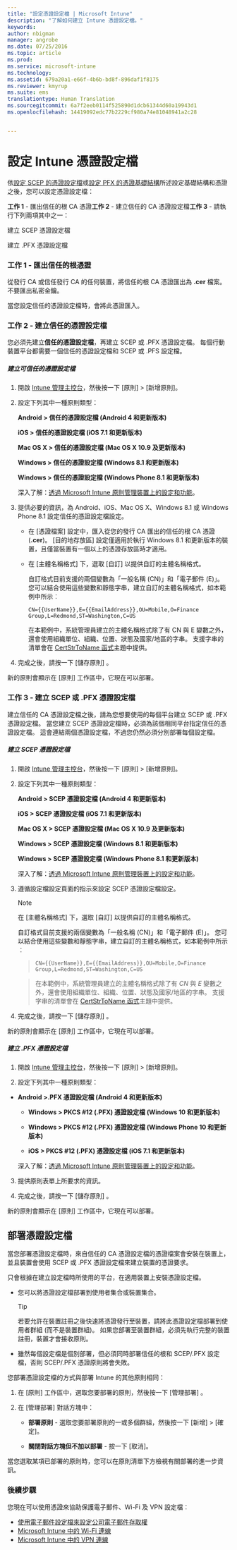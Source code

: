 ```yaml
---
title: "設定憑證設定檔 | Microsoft Intune"
description: "了解如何建立 Intune 憑證設定檔。"
keywords: 
author: nbigman
manager: angrobe
ms.date: 07/25/2016
ms.topic: article
ms.prod: 
ms.service: microsoft-intune
ms.technology: 
ms.assetid: 679a20a1-e66f-4b6b-bd8f-896daf1f8175
ms.reviewer: kmyrup
ms.suite: ems
translationtype: Human Translation
ms.sourcegitcommit: 6a7f2eeb0114f525890d1dcb61344d60a19943d1
ms.openlocfilehash: 14419092edc77b2229cf980a74e81048941a2c28


---
```


# 設定 Intune 憑證設定檔
依[設定 SCEP 的憑證設定檔](configure-certificate-infrastructure-for-scep.md)或[設定 PFX 的憑證基礎結構](configure-certificate-infrastructure-for-pfx.md)所述設定基礎結構和憑證之後，您可以設定憑證設定檔：

**工作 1** - 匯出信任的根 CA 憑證**工作 2** - 建立信任的 CA 憑證設定檔**工作 3** - 請執行下列兩項其中之一：

建立 SCEP 憑證設定檔

建立 .PFX 憑證設定檔

### 工作 1 - 匯出信任的根憑證
從發行 CA 或信任發行 CA 的任何裝置，將信任的根 CA 憑證匯出為 **.cer** 檔案。 不要匯出私密金鑰。

當您設定信任的憑證設定檔時，會將此憑證匯入。

### 工作 2 - 建立信任的憑證設定檔
您必須先建立**信任的憑證設定檔**，再建立 SCEP 或 .PFX 憑證設定檔。 每個行動裝置平台都需要一個信任的憑證設定檔和 SCEP 或 .PFS 設定檔。

##### 建立可信任的憑證設定檔

1.  開啟 [Intune 管理主控台](https://manage.microsoft.com)，然後按一下 [原則] &gt; [新增原則]。

2.  設定下列其中一種原則類型：

    **Android &gt; 信任的憑證設定檔 (Android 4 和更新版本)**

    **iOS &gt; 信任的憑證設定檔 (iOS 7.1 和更新版本)**

    **Mac OS X &gt; 信任的憑證設定檔 (Mac OS X 10.9 及更新版本)**

    **Windows &gt; 信任的憑證設定檔 (Windows 8.1 和更新版本)**

    **Windows &gt; 信任的憑證設定檔 (Windows Phone 8.1 和更新版本)**

    深入了解：[透過 Microsoft Intune 原則管理裝置上的設定和功能](manage-settings-and-features-on-your-devices-with-microsoft-intune-policies.md)。

3.  提供必要的資訊，為 Android、iOS、Mac OS X、Windows 8.1 或 Windows Phone 8.1 設定信任的憑證設定檔設定。 

    - 在 [憑證檔案] 設定中，匯入從您的發行 CA 匯出的信任的根 CA 憑證 (**.cer**)。 [目的地存放區] 設定僅適用於執行 Windows 8.1 和更新版本的裝置，且僅當裝置有一個以上的憑證存放區時才適用。

    
    - 在 [主體名稱格式] 下，選取 [自訂] 以提供自訂的主體名稱格式。  

        自訂格式目前支援的兩個變數為「一般名稱 (CN)」和「電子郵件 (E)」。 您可以結合使用這些變數和靜態字串，建立自訂的主體名稱格式，如本範例中所示︰  

        `CN={{UserName}},E={{EmailAddress}},OU=Mobile,O=Finance Group,L=Redmond,ST=Washington,C=US`  

        在本範例中，系統管理員建立的主體名稱格式除了有 CN 與 E 變數之外，還會使用組織單位、組織、位置、狀態及國家/地區的字串。 支援字串的清單會在 [CertStrToName 函式](https://msdn.microsoft.com/en-us/library/windows/desktop/aa377160.aspx)主題中提供。  


4.  完成之後，請按一下 [儲存原則] 。

新的原則會顯示在 [原則]  工作區中，它現在可以部署。

### 工作 3 - 建立 SCEP 或 .PFX 憑證設定檔
建立信任的 CA 憑證設定檔之後，請為您想要使用的每個平台建立 SCEP 或 .PFX 憑證設定檔。 當您建立 SCEP 憑證設定檔時，必須為該個相同平台指定信任的憑證設定檔。 這會連結兩個憑證設定檔，不過您仍然必須分別部署每個設定檔。

##### 建立 SCEP 憑證設定檔

1.  開啟 [Intune 管理主控台](https://manage.microsoft.com)，然後按一下 [原則] &gt; [新增原則]。

2.  設定下列其中一種原則類型：

    **Android &gt; SCEP 憑證設定檔 (Android 4 和更新版本)**

    **iOS &gt; SCEP 憑證設定檔 (iOS 7.1 和更新版本)**

    **Mac OS X &gt; SCEP 憑證設定檔 (Mac OS X 10.9 及更新版本)**

    **Windows &gt; SCEP 憑證設定檔 (Windows 8.1 和更新版本)**

    **Windows &gt; SCEP 憑證設定檔 (Windows Phone 8.1 和更新版本)**

    深入了解：[透過 Microsoft Intune 原則管理裝置上的設定和功能](manage-settings-and-features-on-your-devices-with-microsoft-intune-policies.md)。

3.  遵循設定檔設定頁面的指示來設定 SCEP 憑證設定檔設定。
    > [!NOTE]
    > 
    > 在 [主體名稱格式] 下，選取 [自訂] 以提供自訂的主體名稱格式。
    > 
    >  自訂格式目前支援的兩個變數為「一般名稱 (CN)」和「電子郵件 (E)」。 您可以結合使用這些變數和靜態字串，建立自訂的主體名稱格式，如本範例中所示︰
    
    >     CN={{UserName}},E={{EmailAddress}},OU=Mobile,O=Finance Group,L=Redmond,ST=Washington,C=US
    
    >    在本範例中，系統管理員建立的主體名稱格式除了有 *CN* 與 *E* 變數之外，還會使用組織單位、組織、位置、狀態及國家/地區的字串。 支援字串的清單會在 [CertStrToName 函式](https://msdn.microsoft.com/en-us/library/windows/desktop/aa377160.aspx)主題中提供。

4.  完成之後，請按一下 [儲存原則] 。

新的原則會顯示在 [原則]  工作區中，它現在可以部署。

##### 建立 .PFX 憑證設定檔

1.  開啟 [Intune 管理主控台](https://manage.microsoft.com)，然後按一下 [原則] &gt; [新增原則]。

2.  設定下列其中一種原則類型：



-   **Android &gt;.PFX 憑證設定檔 (Android 4 和更新版本)**

    -   **Windows &gt; PKCS #12 (.PFX) 憑證設定檔 (Windows 10 和更新版本)**

    -   **Windows &gt; PKCS #12 (.PFX) 憑證設定檔 (Windows Phone 10 和更新版本)**

    -    **iOS > PKCS #12 (.PFX) 憑證設定檔 (iOS 7.1 和更新版本)**    

    深入了解：[透過 Microsoft Intune 原則管理裝置上的設定和功能](manage-settings-and-features-on-your-devices-with-microsoft-intune-policies.md)。

3.  提供原則表單上所要求的資訊。

4.  完成之後，請按一下 [儲存原則] 。

新的原則會顯示在 [原則]  工作區中，它現在可以部署。

## 部署憑證設定檔
當您部署憑證設定檔時，來自信任的 CA 憑證設定檔的憑證檔案會安裝在裝置上，並且裝置會使用 SCEP 或 .PFX 憑證設定檔來建立裝置的憑證要求。

只會根據在建立設定檔時所使用的平台，在適用裝置上安裝憑證設定檔。

-   您可以將憑證設定檔部署到使用者集合或裝置集合。

    > [!TIP]
    > 若要允許在裝置註冊之後快速將憑證發行至裝置，請將此憑證設定檔部署到使用者群組 (而不是裝置群組)。 如果您部署至裝置群組，必須先執行完整的裝置註冊，裝置才會接收原則。

-   雖然每個設定檔是個別部署，但必須同時部署信任的根和 SCEP/.PFX 設定檔，否則 SCEP/.PFX 憑證原則將會失敗。

您部署憑證設定檔的方式與部署 Intune 的其他原則相同：

1.  在 [原則]  工作區中，選取您要部署的原則，然後按一下 [管理部署] 。

2.  在 [管理部署]  對話方塊中：

    -   **部署原則** - 選取您要部署原則的一或多個群組，然後按一下 [新增] &gt; [確定]。

    -   **關閉對話方塊但不加以部署** - 按一下 [取消]。

當您選取某項已部署的原則時，您可以在原則清單下方檢視有關部署的進一步資訊。
###  後續步驟

您現在可以使用憑證來協助保護電子郵件、Wi-Fi 及 VPN 設定檔︰

-  [使用電子郵件設定檔來設定公司電子郵件存取權](configure-access-to-corporate-email-using-email-profiles-with-Microsoft-Intune.md)
-  [Microsoft Intune 中的 Wi-Fi 連線](wi-fi-connections-in-microsoft-intune.md)
-  [Microsoft Intune 中的 VPN 連線](vpn-connections-in-microsoft-intune.md)



<!--HONumber=Jul16_HO4-->


